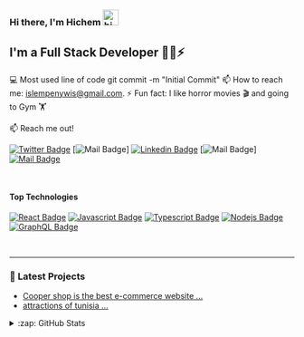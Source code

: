### Hi there, I'm Hichem <img src="https://user-images.githubusercontent.com/1303154/88677602-1635ba80-d120-11ea-84d8-d263ba5fc3c0.gif" width="28px" alt="hi">

## I'm a Full Stack Developer 👨‍💻⚡

💻 Most used line of code git commit -m "Initial Commit"
📫 How to reach me: islempenywis@gmail.com.
⚡ Fun fact: I like horror movies 🎬 and going to Gym 🏋️

:mailbox: Reach me out!

[![Twitter Badge](https://img.shields.io/badge/-@Ipenywis-1ca0f1?style=flat&labelColor=1ca0f1&logo=twitter&logoColor=white&link=https://twitter.com/Ipenywis)](https://twitter.com/hicmrex) [![Mail Badge](https://img.shields.io/badge/-CoderOne-e74c3c?style=flat&labelColor=e74c3c&logo=youtube&logoColor=white)] [![Linkedin Badge](https://img.shields.io/badge/-Islem-0e76a8?style=flat&labelColor=0e76a8&logo=linkedin&logoColor=white)](https://www.linkedin.com/in/hichem-bouallegue) [![Mail Badge](https://img.shields.io/badge/-@islempenywis-e84393?style=flat&labelColor=e84393&logo=instagram&logoColor=white)][![Mail Badge](https://img.shields.io/badge/-islempenywis-c0392b?style=flat&labelColor=c0392b&logo=gmail&logoColor=white)](mailto:hichembouallegue@gmail.com)
<br />

<br />

#### Top Technologies

<!-- TODO: Make technologies links takes you to repositories -->

[![React Badge](https://img.shields.io/badge/-React-61DBFB?style=for-the-badge&labelColor=black&logo=react&logoColor=61DBFB)](#) [![Javascript Badge](https://img.shields.io/badge/-Javascript-F0DB4F?style=for-the-badge&labelColor=black&logo=javascript&logoColor=F0DB4F)](#) [![Typescript Badge](https://img.shields.io/badge/-Typescript-007acc?style=for-the-badge&labelColor=black&logo=typescript&logoColor=007acc)](#) [![Nodejs Badge](https://img.shields.io/badge/-Nodejs-3C873A?style=for-the-badge&labelColor=black&logo=node.js&logoColor=3C873A)](#) [![GraphQL Badge](https://img.shields.io/badge/-GraphQl-e535ab?style=for-the-badge&labelColor=black&logo=node.js&logoColor=e535ab)](#)

<br />

---

### 📕 Latest Projects

<!-- BLOG-POST-LIST:START -->

- [Cooper shop is the best e-commerce website ...](https://cooper-shop-ok4srcjjd-hicmtrex.vercel.app/)
- [attractions of tunisia ...](https://attractions-tunis.herokuapp.com/)

<!-- BLOG-POST-LIST:END -->

<details>
  <summary>:zap: GitHub Stats</summary>

  <img align="left" alt="codeSTACKr's GitHub Stats" src="https://github-readme-stats.codestackr.vercel.app/api?username=codeSTACKr&show_icons=true&hide_border=true" />

</details>

[website]: https://hicm-blogs.vercel.app
[course]: https://hicm-portfolio.netlify.app
[twitter]: https://twitter.com/hicmtrex
[youtube]: https://youtube.com/codeSTACKr
[instagram]: https://www.instagram.com/hicmtrexx
[linkedin]: https://www.linkedin.com/in/hichem-bouallegue-999050185
[webdevplaylist]: https://www.youtube.com/playlist?list=PLkwxH9e_vrAJ0WbEsFA9W3I1W-g_BTsbt
[jsplaylist]: https://www.youtube.com/playlist?list=PLkwxH9e_vrALRJKu7wfXby3MKeflhTu6B
[cssplaylist]: https://www.youtube.com/playlist?list=PLkwxH9e_vrALSdvZuEh6gqQdmDoDIoqz4
[reactplaylist]: https://www.youtube.com/playlist?list=PLkwxH9e_vrAK4TdffpxKY3QGyHCpxFcQ0
